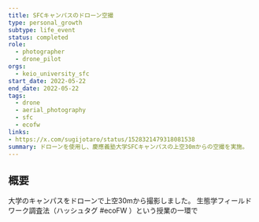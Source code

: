 ```yaml
---
title: SFCキャンパスのドローン空撮
type: personal_growth
subtype: life_event
status: completed
role:
  - photographer
  - drone_pilot
orgs:
  - keio_university_sfc
start_date: 2022-05-22
end_date: 2022-05-22
tags:
  - drone
  - aerial_photography
  - sfc
  - ecofw
links:
- https://x.com/sugijotaro/status/1528321479318081538
summary: ドローンを使用し、慶應義塾大学SFCキャンパスの上空30mからの空撮を実施。
---
```


## 概要

大学のキャンパスをドローンで上空30mから撮影しました。
生態学フィールドワーク調査法（ハッシュタグ #​ecoFW ）という授業の一環で
